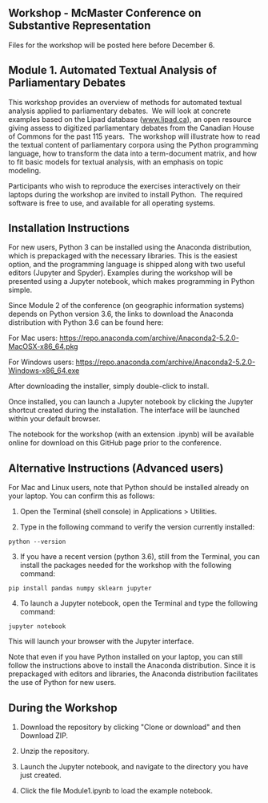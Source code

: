 ## Workshop - McMaster Conference on Substantive Representation

Files for the workshop will be posted here before December 6.

## Module 1. Automated Textual Analysis of Parliamentary Debates

This workshop provides an overview of methods for automated textual analysis applied to parliamentary debates.  We will look at concrete examples based on the Lipad database (www.lipad.ca), an open resource giving assess to digitized parliamentary debates from the Canadian House of Commons for the past 115 years.  The workshop will illustrate how to read the textual content of parliamentary corpora using the Python programming language, how to transform the data into a term-document matrix, and how to fit basic models for textual analysis, with an emphasis on topic modeling.  

Participants who wish to reproduce the exercises interactively on their laptops during the workshop are invited to install Python.  The required software is free to use, and available for all operating systems.  

## Installation Instructions 
For new users, Python 3 can be installed using the Anaconda distribution, which is prepackaged with the necessary libraries.  This is the easiest option, and the programming language is shipped along with two useful editors (Jupyter and Spyder).  Examples during the workshop will be presented using a Jupyter notebook, which makes programming in Python simple.

Since Module 2 of the conference (on geographic information systems) depends on Python version 3.6, the links to download the Anaconda distribution with Python 3.6 can be found here: 

For Mac users:
https://repo.anaconda.com/archive/Anaconda2-5.2.0-MacOSX-x86_64.pkg

For Windows users:
https://repo.anaconda.com/archive/Anaconda2-5.2.0-Windows-x86_64.exe

After downloading the installer, simply double-click to install.  

Once installed, you can launch a Jupyter notebook by clicking the Jupyter shortcut created during the installation.  The interface will be launched within your default browser.

The notebook for the workshop (with an extension .ipynb) will be available online for download on this GitHub page prior to the conference.  

## Alternative Instructions (Advanced users)

For Mac and Linux users, note that Python should be installed already on your laptop.  You can confirm this as follows: 

1. Open the Terminal (shell console) in Applications > Utilities.

2. Type in the following command to verify the version currently installed:
```
python --version
```

3. If you have a recent version (python 3.6), still from the Terminal, you can install the packages needed for the workshop with the following command:
```
pip install pandas numpy sklearn jupyter
```

4. To launch a Jupyter notebook, open the Terminal and type the following command:
```
jupyter notebook
```

This will launch your browser with the Jupyter interface.

Note that even if you have Python installed on your laptop, you can still follow the instructions above to install the Anaconda distribution.  Since it is prepackaged with editors and libraries, the Anaconda distribution facilitates the use of Python for new users.

## During the Workshop

1. Download the repository by clicking "Clone or download" and then Download ZIP.  

2. Unzip the repository.

3. Launch the Jupyter notebook, and navigate to the directory you have just created.

4. Click the file Module1.ipynb to load the example notebook.
